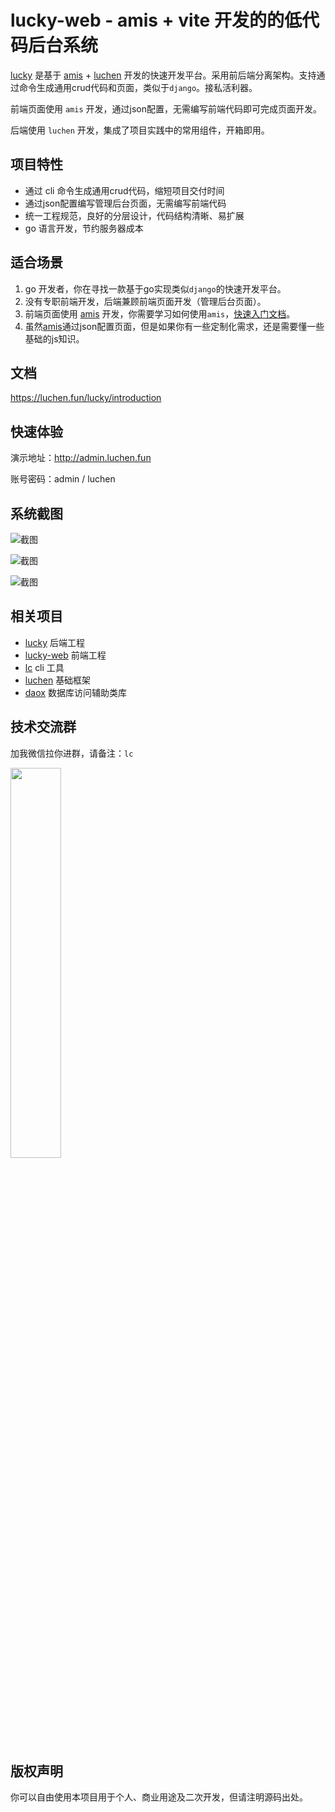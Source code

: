# lucky-web - amis + vite 开发的的低代码后台系统

[lucky](https://github.com/fengjx/lucky) 是基于 [amis](https://github.com/baidu/amis) + [luchen](https://github.com/fengjx/luchen) 开发的快速开发平台。采用前后端分离架构。支持通过命令生成通用crud代码和页面，类似于`django`。接私活利器。

前端页面使用 `amis` 开发，通过json配置，无需编写前端代码即可完成页面开发。

后端使用 `luchen` 开发，集成了项目实践中的常用组件，开箱即用。

## 项目特性

- 通过 cli 命令生成通用crud代码，缩短项目交付时间
- 通过json配置编写管理后台页面，无需编写前端代码
- 统一工程规范，良好的分层设计，代码结构清晰、易扩展
- go 语言开发，节约服务器成本

## 适合场景

1. go 开发者，你在寻找一款基于go实现类似`django`的快速开发平台。
2. 没有专职前端开发，后端兼顾前端页面开发（管理后台页面）。
3. 前端页面使用 [amis](https://github.com/baidu/amis) 开发，你需要学习如何使用`amis`，[快速入门文档](https://baidu.github.io/amis/zh-CN/docs/start/getting-started)。
4. 虽然[amis](https://github.com/baidu/amis)通过json配置页面，但是如果你有一些定制化需求，还是需要懂一些基础的js知识。

## 文档

<https://luchen.fun/lucky/introduction>

## 快速体验

演示地址：<http://admin.luchen.fun>

账号密码：admin / luchen

## 系统截图

![截图](https://luchen.fun/screenshot/lucky/login.png)

![截图](https://luchen.fun/screenshot/lucky/admin-user.png)

![截图](https://luchen.fun/screenshot/lucky/menu.png)

## 相关项目

- [lucky](https://github.com/fengjx/lucky) 后端工程
- [lucky-web](https://github.com/fengjx/lucky-web) 前端工程
- [lc](https://github.com/fengjx/lc) cli 工具
- [luchen](https://github.com/fengjx/luchen) 基础框架
- [daox](https://github.com/fengjx/daox) 数据库访问辅助类库

## 技术交流群

加我微信拉你进群，请备注：`lc`

<img src="https://luchen.fun/assets/img/wx.jpg" width="40%">

## 版权声明

你可以自由使用本项目用于个人、商业用途及二次开发，但请注明源码出处。

